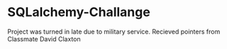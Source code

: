 # SQLalchemy-Challange

Project was turned in late due to military service.
Recieved pointers from Classmate David Claxton
